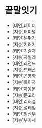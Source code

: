 # 끝말잇기

* [태언]데이터
* [지승]터미널
* [태언]널뛰기
* [지승]기러기
* [태언]기술자
* [지승]자벌레
* [태언]레전드
* [지승]드래곤
* [태언]곤봉화
* [지승]화이자
* [태언]자동문
* [지승]문고리
* [태언]리허설
* [지승]설레임
* [태언]임산부
* [지승]부가세